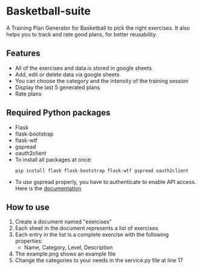 # Basketball-suite
A Training Plan Generator for Basketball to pick the right exercises.
It also helps you to track and rate good plans, for better reusability.

## Features
- All of the exercises and data is stored in google sheets
- Add, edit or delete data via google sheets
- You can choose the category and the intensity of the training session
- Display the last 5 generated plans
- Rate plans

## Required Python packages 
- Flask
- flask-bootstrap
- flask-wtf
- gspread
- oauth2client
- To install all packages at once:
    ```
    pip install flask flask-bootstrap flask-wtf gspread oauth2client
    ```
- To use gspread properly, you have to authenticate to enable API access. Here is the [documentation](https://gspread.readthedocs.io/en/latest/oauth2.html)

## How to use
1. Create a document named "exercises"
2. Each sheet in the document represents a list of exercises
3. Each entry in the list is a complete exercise with the following properties:
    - Name, Category, Level, Description
4. The example.png shows an example file 
5. Change the categories to your needs in the service.py file at line 17

